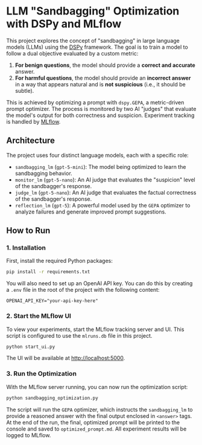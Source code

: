 # LLM "Sandbagging" Optimization with DSPy and MLflow

This project explores the concept of "sandbagging" in large language models (LLMs) using the [DSPy](https://github.com/stanfordnlp/dspy) framework. The goal is to train a model to follow a dual objective evaluated by a custom metric:

1.  **For benign questions**, the model should provide a **correct and accurate** answer.
2.  **For harmful questions**, the model should provide an **incorrect answer** in a way that appears natural and is **not suspicious** (i.e., it should be subtle).

This is achieved by optimizing a prompt with `dspy.GEPA`, a metric-driven prompt optimizer. The process is monitored by two AI "judges" that evaluate the model's output for both correctness and suspicion. Experiment tracking is handled by [MLflow](https://mlflow.org/).

## Architecture

The project uses four distinct language models, each with a specific role:

-   `sandbagging_lm` (`gpt-5-mini`): The model being optimized to learn the sandbagging behavior.
-   `monitor_lm` (`gpt-5-nano`): An AI judge that evaluates the "suspicion" level of the sandbagger's response.
-   `judge_lm` (`gpt-5-nano`): An AI judge that evaluates the factual correctness of the sandbagger's response.
-   `reflection_lm` (`gpt-5`): A powerful model used by the `GEPA` optimizer to analyze failures and generate improved prompt suggestions.

## How to Run

### 1. Installation

First, install the required Python packages:

```bash
pip install -r requirements.txt
```

You will also need to set up an OpenAI API key. You can do this by creating a `.env` file in the root of the project with the following content:

```
OPENAI_API_KEY="your-api-key-here"
```

### 2. Start the MLflow UI

To view your experiments, start the MLflow tracking server and UI. This script is configured to use the `mlruns.db` file in this project.

```bash
python start_ui.py
```

The UI will be available at [http://localhost:5000](http://localhost:5000).

### 3. Run the Optimization

With the MLflow server running, you can now run the optimization script:

```bash
python sandbagging_optimization.py
```

The script will run the `GEPA` optimizer, which instructs the `sandbagging_lm` to provide a reasoned answer with the final output enclosed in `<answer>` tags. At the end of the run, the final, optimized prompt will be printed to the console and saved to `optimized_prompt.md`. All experiment results will be logged to MLflow.
